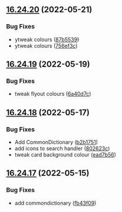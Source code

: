 ## [16.24.20](https://github.com/phandcock/GrampsView/compare/v16.24.19...v16.24.20) (2022-05-21)


### Bug Fixes

* ytweak colours ([87b5539](https://github.com/phandcock/GrampsView/commit/87b55398db46ffa5eabb47fb446fafc4e5eeb33f))
* ytweak colours ([756ef3c](https://github.com/phandcock/GrampsView/commit/756ef3caead9e01fa2906ff84839d992d4ec3310))



## [16.24.19](https://github.com/phandcock/GrampsView/compare/v16.24.18...v16.24.19) (2022-05-19)


### Bug Fixes

* tweak flyout colours ([6a40d7c](https://github.com/phandcock/GrampsView/commit/6a40d7c01c4c27cc588547f49e5285bd6878f006))



## [16.24.18](https://github.com/phandcock/GrampsView/compare/v16.24.17...v16.24.18) (2022-05-17)


### Bug Fixes

* Add CommonDictionary ([b2b1751](https://github.com/phandcock/GrampsView/commit/b2b1751557895c26e5bff9fa53df99e413af5552))
* add icons to search handler ([802623c](https://github.com/phandcock/GrampsView/commit/802623c776708b9d6ecb437959cd29cbd790f475))
* tweak card background colour ([ead7b56](https://github.com/phandcock/GrampsView/commit/ead7b56cb708f2e07f9b372dde445b17129ed5d7))



## [16.24.17](https://github.com/phandcock/GrampsView/compare/v16.24.16...v16.24.17) (2022-05-15)


### Bug Fixes

* add commondictionary ([fb43f09](https://github.com/phandcock/GrampsView/commit/fb43f095caa9b23e10f76521b71ad429d091cdd6))



